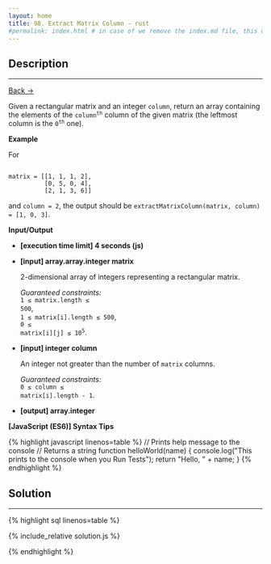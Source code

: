 ```yaml
---
layout: home
title: 98. Extract Matrix Column - rust
#permalink: index.html # in case of we remove the index.md file, this doc will be the index page
---
```


<div class="row">
<div class="columnStmt" markdown="1">

## Description

---

[Back -> ](../README.md)

Given a rectangular matrix and an integer <code>column</code>, return an array containing the elements of the <code>column<sup>th</sup></code> column of the given matrix (the leftmost column is the <code>0<sup>th</sup></code> one).

**Example**

For

<code type='preformat'>
matrix = [[1, 1, 1, 2], 
          [0, 5, 0, 4], 
          [2, 1, 3, 6]]
</code>

and <code>column = 2</code>, the output should be
<code>extractMatrixColumn(matrix, column) = [1, 0, 3]</code>.

**Input/Output**

- **[execution time limit] 4 seconds (js)**

- **[input] array.array.integer matrix**

  2-dimensional array of integers representing a rectangular matrix.<br>

  _Guaranteed constraints:_<br>
  <code>1 ≤ matrix.length ≤ 500</code>,<br> <code>1 ≤ matrix[i].length ≤ 500</code>,<br> <code>0 ≤ matrix[i][j] ≤ 10<sup>5</sup></code>.

* **[input] integer column**

  An integer not greater than the number of <code>matrix</code> columns.

  _Guaranteed constraints:_<br>
  <code>0 ≤ column ≤ matrix[i].length - 1</code>.

* **[output] array.integer**

**[JavaScript (ES6)] Syntax Tips**

{% highlight javascript linenos=table %}
// Prints help message to the console
// Returns a string
function helloWorld(name) {
console.log("This prints to the console when you Run Tests");
return "Hello, " + name;
}
{% endhighlight %}

</div>
<div class="columnSol" markdown="1">

## Solution

---

{% highlight sql linenos=table %}

{% include_relative solution.js %}

{% endhighlight %}

</div>
</div>
